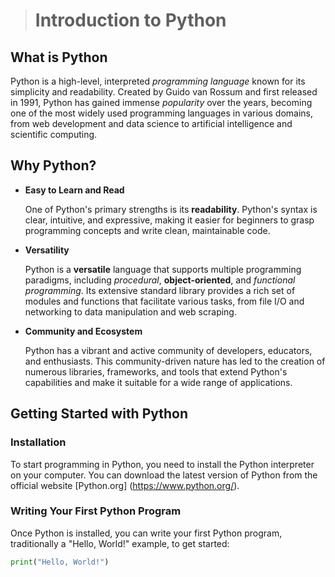 > # Introduction to Python

## **What is Python**

Python is a high-level, interpreted *programming language* known for its simplicity and readability. Created by Guido van Rossum and first released in 1991, Python has gained immense *popularity* over the years, becoming one of the most widely used programming languages in various domains, from web development and data science to artificial intelligence and scientific computing.

## **Why Python?**

- **Easy to Learn and Read**

  One of Python's primary strengths is its **readability**. Python's syntax is clear, intuitive, and expressive, making it easier for beginners to grasp programming concepts and write clean, maintainable code.

- **Versatility**

  Python is a **versatile** language that supports multiple programming paradigms, including *procedural*, **object-oriented**, and _functional programming_. Its extensive standard library provides a rich set of modules and functions that facilitate various tasks, from file I/O and networking to data manipulation and web scraping.

- **Community and Ecosystem**

  Python has a vibrant and active community of developers, educators, and enthusiasts. This community-driven nature has led to the creation of numerous libraries, frameworks, and tools that extend Python's capabilities and make it suitable for a wide range of applications.

## **Getting Started with Python**

### **Installation**

To start programming in Python, you need to install the Python interpreter on your computer. You can download the latest version of Python from the official website [Python.org] (https://www.python.org/).

### **Writing Your First Python Program**

Once Python is installed, you can write your first Python program, traditionally a "Hello, World!" example, to get started:

```python
print("Hello, World!")
